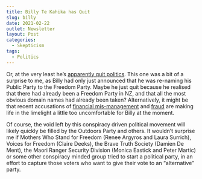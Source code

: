 ```yaml
---
title: Billy Te Kahika has Quit
slug: billy
date: 2021-02-22
outlet: Newsletter
layout: Post
categories:
  - Skepticism
tags:
  - Politics
---
```


Or, at the very least he’s [apparently quit politics](https://www.rnz.co.nz/news/political/436757/billy-te-kahika-quits-politics-shuts-down-new-zealand-public-party). This one was a bit of a surprise to me, as Billy had only just announced that he was re-naming his Public Party to the Freedom Party. Maybe he just quit because he realised that there had already been a Freedom Party in NZ, and that all the most obvious domain names had already been taken? Alternatively, it might be that recent accusations of [financial mis-management](https://www.nzpublicparty.org.nz/) and [fraud](https://thisquality.com/billy-te-kahika-and-vinny-eastwood-admit-200000-business-loan-fraud-video/) are making life in the limelight a little too uncomfortable for Billy at the moment.

<!-- more -->

Of course, the void left by this conspiracy driven political movement will likely quickly be filled by the Outdoors Party and others. It wouldn’t surprise me if Mothers Who Stand for Freedom (Renee Argyros and Laura Surrich), Voices for Freedom (Claire Deeks), the Brave Truth Society (Damien De Ment), the Maori Ranger Security Division (Monica Eastick and Peter Martic) or some other conspiracy minded group tried to start a political party, in an effort to capture those voters who want to give their vote to an “alternative” party.
